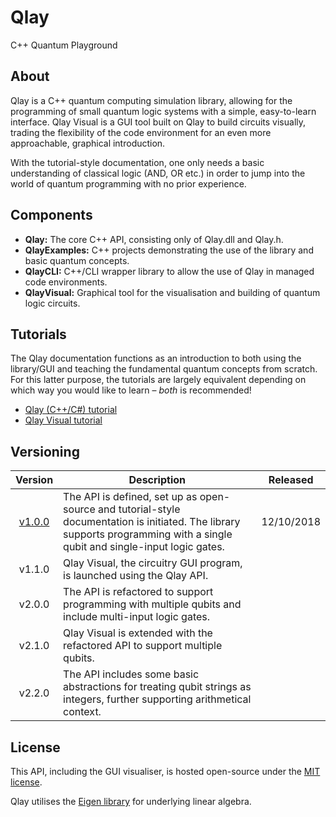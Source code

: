 # Qlay

C++ Quantum Playground

## About
Qlay is a C++ quantum computing simulation library, allowing for the programming of small quantum logic systems with a simple, easy-to-learn interface. Qlay Visual is a GUI tool built on Qlay to build circuits visually, trading the flexibility of the code environment for an even more approachable, graphical introduction.

With the tutorial-style documentation, one only needs a basic understanding of classical logic (AND, OR etc.) in order to jump into the world of quantum programming with no prior experience.

## Components
* **Qlay:**
The core C++ API, consisting only of Qlay.dll and Qlay.h.
* **QlayExamples:**
C++ projects demonstrating the use of the library and basic quantum concepts.
* **QlayCLI:**
C++/CLI wrapper library to allow the use of Qlay in managed code environments.
* **QlayVisual:**
Graphical tool for the visualisation and building of quantum logic circuits.

## Tutorials
The Qlay documentation functions as an introduction to both using the library/GUI and teaching the fundamental quantum concepts from scratch. For this latter purpose, the tutorials are largely equivalent depending on which way you would like to learn &ndash; *both* is recommended!

* [Qlay (C++/C#) tutorial](QLAY.md)
* [Qlay Visual tutorial](QLAYVISUAL.md)

## Versioning
| Version | Description | Released |
|:-------:| ----------- |:--------:|
| [v1.0.0](https://github.com/sjgriffiths/Qlay/releases/tag/v1.0.0) | The API is defined, set up as open-source and tutorial-style documentation is initiated. The library supports programming with a single qubit and single-input logic gates. | 12/10/2018
| v1.1.0 | Qlay Visual, the circuitry GUI program, is launched using the Qlay API.
| v2.0.0 | The API is refactored to support programming with multiple qubits and include multi-input logic gates.
| v2.1.0 | Qlay Visual is extended with the refactored API to support multiple qubits.
| v2.2.0 | The API includes some basic abstractions for treating qubit strings as integers, further supporting arithmetical context.

## License
This API, including the GUI visualiser, is hosted open-source under the [MIT license](../LICENSE.md).

Qlay utilises the [Eigen library](https://bitbucket.org/eigen/eigen) for underlying linear algebra.
